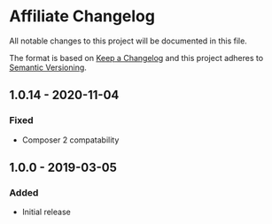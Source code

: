# Affiliate Changelog

All notable changes to this project will be documented in this file.

The format is based on [Keep a Changelog](http://keepachangelog.com/) and this project adheres to [Semantic Versioning](http://semver.org/).

## 1.0.14 - 2020-11-04
### Fixed
- Composer 2 compatability

## 1.0.0 - 2019-03-05
### Added
- Initial release
